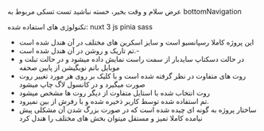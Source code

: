 عرض سلام و وقت بخیر، خسته نباشید
تست تسکی مربوط به bottomNavigation

تکنولوژی های استفاده شده:
nuxt 3 js
pinia
sass

- این پروژه کاملا رسپانسیو است و سایز اسکرین های مختلف در آن هندل شده است
- تم تاریک و روشن در آن هندل شده است.-
- در حالت دسکتاپ سایدبار از سمت راست نمایش داده میشود و در حالت تبلت و موبایل باتم نویگیشن از پایین صحفه 
- روت های متفاوت در نظر گرفته شده است و با کلیک بر روی هر مورد تغییر روت صورت میگیرد و در کانسول لاگ چاپ میشود
- روت انتخاب شده با استایل متفاوت از دیگر روت ها مشخص میشود
- تم استفاده شده توسط کاربر ذخیره شده و با رفرش از بین نمیرود.
- ساختار پروژه به گونه ای چیده شده است که در صورت بزرگ شدن آن مشکلی پیش نیامده کاملا تمیز و مستقل میتوان بخش های مختلف را هندل کرد

